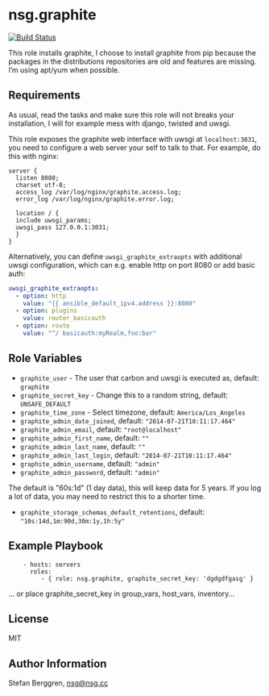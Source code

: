 nsg.graphite
========

[![Build Status](https://travis-ci.org/nsg/ansible-graphite.svg?branch=master)](https://travis-ci.org/nsg/ansible-graphite)

This role installs graphite, I choose to install graphite from pip because the packages in the distributions repositories are old and features are missing. I’m using apt/yum when possible.

Requirements
------------

As usual, read the tasks and make sure this role will not breaks your installation, I will for example mess with django, twisted and uwsgi.

This role exposes the graphite web interface with uwsgi at `localhost:3031`, you need to configure a web server your self to talk to that. For example, do this with nginx:

```
server {
  listen 8080;
  charset utf-8;
  access_log /var/log/nginx/graphite.access.log;
  error_log /var/log/nginx/graphite.error.log;

  location / {
  include uwsgi_params;
  uwsgi_pass 127.0.0.1:3031;
  }
}
```

Alternatively, you can define `uwsgi_graphite_extraopts` with additional uwsgi configuration, which can e.g. enable http on port 8080 or add basic auth:
```yaml
uwsgi_graphite_extraopts:
  - option: http
    value: "{{ ansible_default_ipv4.address }}:8080"
  - option: plugins
    value: router_basicauth
  - option: route
    value: "^/ basicauth:myRealm,foo:bar"
```

Role Variables
--------------

* `graphite_user` - The user that carbon and uwsgi is executed as, default: `graphite`
* `graphite_secret_key` - Change this to a random string, default: `UNSAFE_DEFAULT`
* `graphite_time_zone` - Select timezone, default: `America/Los_Angeles`
* `graphite_admin_date_joined`, default: `"2014-07-21T10:11:17.464"`
* `graphite_admin_email`, default: `"root@localhost"`
* `graphite_admin_first_name`, default: `""`
* `graphite_admin_last_name`, default: `""`
* `graphite_admin_last_login`, default: `"2014-07-21T10:11:17.464"`
* `graphite_admin_username`, default: `"admin"`
* `graphite_admin_password`, default: `"admin"`

The default is "60s:1d" (1 day data), this will keep data for 5 years.
If you log a lot of data, you may need to restrict this to a shorter time.
* `graphite_storage_schemas_default_retentions`, default: `"10s:14d,1m:90d,30m:1y,1h:5y"`

Example Playbook
-------------------------

```
    - hosts: servers
      roles:
         - { role: nsg.graphite, graphite_secret_key: 'dgdgdfgasg' }
```

... or place graphite_secret_key in group_vars, host_vars, inventory...

License
-------

MIT

Author Information
------------------

Stefan Berggren, nsg@nsg.cc
